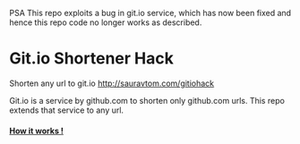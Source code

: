 PSA This repo exploits a bug in git.io service, which has now been fixed and hence this repo code no longer works as described.

# Git.io Shortener Hack
Shorten any url to git.io http://sauravtom.com/gitiohack


Git.io is a service by github.com to shorten only github.com urls.
This repo extends that service to any url.

#### [How it works !](https://github.com/sauravtom/gitiohack/issues/1#issuecomment-82668813)

